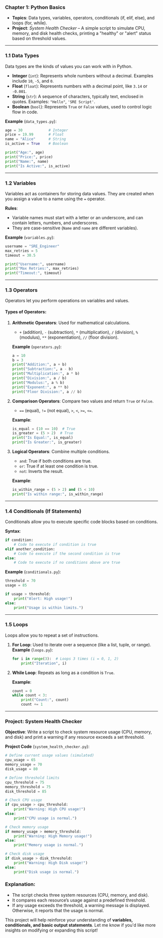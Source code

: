 



### **Chapter 1: Python Basics**
- **Topics**: Data types, variables, operators, conditionals (if, elif, else), and loops (for, while).
- **Project**: *System Health Checker* – A simple script to simulate CPU, memory, and disk health checks, printing a "healthy" or "alert" status based on threshold values.

---

### **1.1 Data Types**
Data types are the kinds of values you can work with in Python.

- **Integer** (`int`): Represents whole numbers without a decimal. Examples include `10`, `-5`, and `0`.
- **Float** (`float`): Represents numbers with a decimal point, like `3.14` or `-0.001`.
- **String** (`str`): A sequence of characters, typically text, enclosed in quotes. Examples: `"Hello"`, `'SRE Script'`.
- **Boolean** (`bool`): Represents `True` or `False` values, used to control logic flow in code.

**Example** (`data_types.py`):
```python
age = 30            # Integer
price = 19.99       # Float
name = "Alice"      # String
is_active = True    # Boolean

print("Age:", age)
print("Price:", price)
print("Name:", name)
print("Is Active:", is_active)
```

---

### **1.2 Variables**
Variables act as containers for storing data values. They are created when you assign a value to a name using the `=` operator.

**Rules**:
- Variable names must start with a letter or an underscore, and can contain letters, numbers, and underscores.
- They are case-sensitive (`Name` and `name` are different variables).

**Example** (`variables.py`):
```python
username = "SRE_Engineer"
max_retries = 5
timeout = 30.5

print("Username:", username)
print("Max Retries:", max_retries)
print("Timeout:", timeout)
```

---

### **1.3 Operators**
Operators let you perform operations on variables and values.

#### Types of Operators:

1. **Arithmetic Operators**: Used for mathematical calculations.
   - `+` (addition), `-` (subtraction), `*` (multiplication), `/` (division), `%` (modulus), `**` (exponentiation), `//` (floor division).
   
   **Example** (`operators.py`):
   ```python
   a = 10
   b = 3
   print("Addition:", a + b)
   print("Subtraction:", a - b)
   print("Multiplication:", a * b)
   print("Division:", a / b)
   print("Modulus:", a % b)
   print("Exponent:", a ** b)
   print("Floor Division:", a // b)
   ```

2. **Comparison Operators**: Compare two values and return `True` or `False`.
   - `==` (equal), `!=` (not equal), `>`, `<`, `>=`, `<=`.
   
   **Example**:
   ```python
   is_equal = (10 == 10)  # True
   is_greater = (5 > 2)  # True
   print("Is Equal:", is_equal)
   print("Is Greater:", is_greater)
   ```

3. **Logical Operators**: Combine multiple conditions.
   - `and`: True if both conditions are true.
   - `or`: True if at least one condition is true.
   - `not`: Inverts the result.
   
   **Example**:
   ```python
   is_within_range = (5 > 2) and (5 < 10)
   print("Is within range:", is_within_range)
   ```

---

### **1.4 Conditionals (If Statements)**
Conditionals allow you to execute specific code blocks based on conditions.

**Syntax**:
```python
if condition:
    # Code to execute if condition is true
elif another_condition:
    # Code to execute if the second condition is true
else:
    # Code to execute if no conditions above are true
```

**Example** (`conditionals.py`):
```python
threshold = 70
usage = 85

if usage > threshold:
    print("Alert: High usage!")
else:
    print("Usage is within limits.")
```

---

### **1.5 Loops**
Loops allow you to repeat a set of instructions.

1. **For Loop**: Used to iterate over a sequence (like a list, tuple, or range).
   **Example** (`loops.py`):
   ```python
   for i in range(3):  # Loops 3 times (i = 0, 1, 2)
       print("Iteration", i)
   ```

2. **While Loop**: Repeats as long as a condition is `True`.
   
   **Example**:
   ```python
   count = 0
   while count < 3:
       print("Count:", count)
       count += 1
   ```

---

### **Project: System Health Checker**

**Objective**: Write a script to check system resource usage (CPU, memory, and disk) and print a warning if any resource exceeds a set threshold.

**Project Code** (`system_health_checker.py`):
```python
# Define current usage values (simulated)
cpu_usage = 65
memory_usage = 70
disk_usage = 80

# Define threshold limits
cpu_threshold = 75
memory_threshold = 75
disk_threshold = 85

# Check CPU usage
if cpu_usage > cpu_threshold:
    print("Warning: High CPU usage!")
else:
    print("CPU usage is normal.")

# Check memory usage
if memory_usage > memory_threshold:
    print("Warning: High Memory usage!")
else:
    print("Memory usage is normal.")

# Check disk usage
if disk_usage > disk_threshold:
    print("Warning: High Disk usage!")
else:
    print("Disk usage is normal.")
```



### **Explanation**:
- The script checks three system resources (CPU, memory, and disk).
- It compares each resource’s usage against a predefined threshold.
- If any usage exceeds the threshold, a warning message is displayed. Otherwise, it reports that the usage is normal.


This project will help reinforce your understanding of **variables, conditionals, and basic output statements**. Let me know if you'd like more insights on modifying or expanding this script!